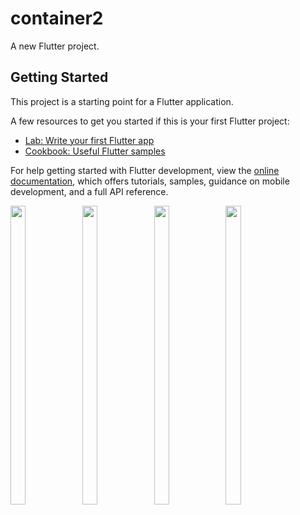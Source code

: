 # container2

A new Flutter project.

## Getting Started

This project is a starting point for a Flutter application.

A few resources to get you started if this is your first Flutter project:

- [Lab: Write your first Flutter app](https://docs.flutter.dev/get-started/codelab)
- [Cookbook: Useful Flutter samples](https://docs.flutter.dev/cookbook)

For help getting started with Flutter development, view the
[online documentation](https://docs.flutter.dev/), which offers tutorials,
samples, guidance on mobile development, and a full API reference.

<p>
  <img src="https://github.com/Dipalig971/container2/assets/143181151/58cefca9-7bc0-47c1-b0f9-e950483895d0" width=22% height=35%>
    <img src="https://github.com/Dipalig971/container2/assets/143181151/ba5b2378-fa7a-404d-a0f0-8c518ee7eefc" width=22% height=35%>
    <img src="https://github.com/Dipalig971/container2/assets/143181151/44c49b54-98a3-41ff-bf49-e18d7bd97e15" width=22% height=35%>
    <img src="https://github.com/Dipalig971/container2/assets/143181151/c39e1331-bb23-435b-b297-49856c744f42" width=22% height=35%>
</p>
